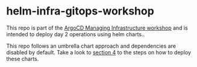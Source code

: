 
# helm-infra-gitops-workshop

This repo is part of the [ArgoCD Managing Infrastructure workshop](https://romerobu.github.io/manual-workshop-infra/manual-workshop-infra/index.html) and is intended to deploy day 2 operations using helm charts.. 

This repo follows an umbrella chart approach and dependencies are disabled by default. Take a look to [section 4](https://romerobu.github.io/manual-workshop-infra/manual-workshop-infra/04-day2-config.html#daytwooperations) to the steps on how to deploy these charts.
